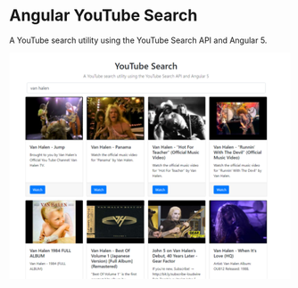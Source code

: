# Angular YouTube Search

A YouTube search utility using the YouTube Search API and Angular 5.

![screenshot](https://github.com/LeeDumond/angular-youtube-search/blob/master/src/assets/images/screenshot.png)
